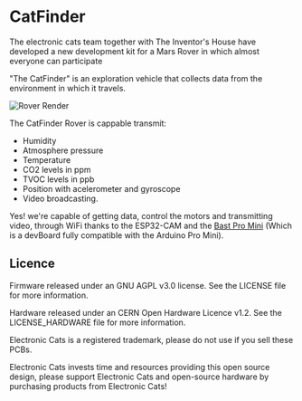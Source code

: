 # CatFinder


The electronic cats team together with The Inventor's House have developed a new development kit for a Mars Rover in which almost everyone can participate

"The CatFinder" is an exploration vehicle that collects data from the environment in which it travels.

![Rover Render](https://github.com/ElectronicCats/Cat_Finder/blob/master/assets/rover_render.jpeg?raw=true)

The CatFinder Rover is cappable transmit:

- Humidity
- Atmosphere pressure
- Temperature 
- CO2 levels in ppm
- TVOC levels in ppb 
- Position with acelerometer and gyroscope
- Video broadcasting.

Yes! we're capable of getting data, control the motors and transmitting video, through WiFi thanks to the ESP32-CAM and the [Bast Pro Mini](https://github.com/ElectronicCats/Bast-Pro-Mini-M0) (Which is a devBoard fully compatible with the Arduino Pro Mini).

## Licence ##

Firmware released under an GNU AGPL v3.0 license. See the LICENSE file for more information.

Hardware released under an CERN Open Hardware Licence v1.2. See the LICENSE_HARDWARE file for more information.

Electronic Cats is a registered trademark, please do not use if you sell these PCBs.

Electronic Cats invests time and resources providing this open source design, please support Electronic Cats and open-source hardware by purchasing products from Electronic Cats!
